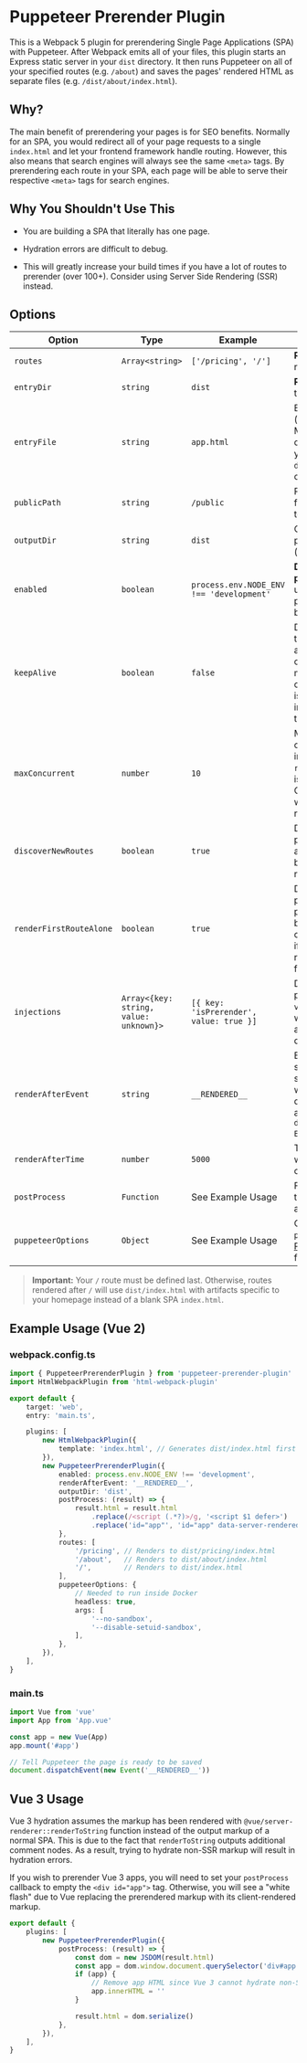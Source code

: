 # Puppeteer Prerender Plugin

This is a Webpack 5 plugin for prerendering Single Page Applications (SPA) with Puppeteer. After Webpack emits all of your files, this plugin starts an Express static server in your `dist` directory. It then runs Puppeteer on all of your specified routes (e.g. `/about`) and saves the pages' rendered HTML as separate files (e.g. `/dist/about/index.html`).

## Why?

The main benefit of prerendering your pages is for SEO benefits. Normally for an SPA, you would redirect all of your page requests to a single `index.html` and let your frontend framework handle routing. However, this also means that search engines will always see the same `<meta>` tags. By prerendering each route in your SPA, each page will be able to serve their respective `<meta>` tags for search engines.

## Why You Shouldn't Use This

* You are building a SPA that literally has one page.

* Hydration errors are difficult to debug.

* This will greatly increase your build times if you have a lot of routes to prerender (over 100+). Consider using Server Side Rendering (SSR) instead.

## Options

Option | Type | Example | Notes
---    | ---     | ---     | ---
`routes` | `Array<string>` | `['/pricing', '/']` | **Required:** Array of routes to render.
`entryDir` | `string` | `dist` | **Required:** Directory to start the Express static server.
`entryFile` | `string` | `app.html` | Entry file for your SPA (defaults to `index.html`). Must be located in `entryDir` directory. This is useful if you do not want `dist/index.html` to be overwritten by the `/` route.
`publicPath` | `string` | `/public` | Public path to serve static files from `entryDir` (defaults to `/`).
`outputDir` | `string` | `dist` | Output directory for prerendered routes (defaults to `entryDir`).
`enabled` | `boolean` | `process.env.NODE_ENV !== 'development'` | **Disabled by default for performance.** This option is useful if you wish to only prerender production builds.
`keepAlive` | `boolean` | `false` | Disabled by default. Enable this to keep the server alive after prerendering completes. You will need to manually terminate the shell command afterwards. This is useful if you wish to inspect the actual pages that Puppeteer has seen.
`maxConcurrent` | `number` | `10` | Maximum number of concurrent Puppeteer instances (defaults to `routes.length`). This option is useful for keeping CPU/memory usage down when you have a lot of routes.
`discoverNewRoutes` | `boolean` | `true` | Disabled by default for performance. Enable this to also prerender routes linked by `a[href^=/]` tags in rendered results.
`renderFirstRouteAlone` | `boolean` | `true` | Disabled by default for performance. Enable this to prerender the first route before rendering the rest concurrently. This is useful if you wish to cache the first route's state globally for future routes.
`injections` | `Array<{key: string, value: unknown}>` | `[{ key: 'isPrerender', value: true }]` | Data to inject into each page with `window[key] = value`. This is useful if you wish to provide data to your app that's only present during prerender.
`renderAfterEvent` | `string` | `__RENDERED__` | Event name Puppeteer should wait for before saving page contents. You will need to manually dispatch the event in your app via `document.dispatchEvent(new Event('__RENDERED__'))`.
`renderAfterTime` | `number` | `5000` | Time in ms for Puppeteer to wait before saving page contents.
`postProcess` | `Function` | See Example Usage | Function to post-process the saved page contents and route.
`puppeteerOptions` | `Object` | See Example Usage | Options to pass to `puppeteer.launch()`. See [Puppeteer documentation](https://github.com/puppeteer/puppeteer/blob/v9.1.1/docs/api.md#puppeteerlaunchoptions) for more information.

> **Important:** Your `/` route must be defined last. Otherwise, routes rendered after `/` will use `dist/index.html` with artifacts specific to your homepage instead of a blank SPA `index.html`.

## Example Usage (Vue 2)

### webpack.config.ts

```ts
import { PuppeteerPrerenderPlugin } from 'puppeteer-prerender-plugin'
import HtmlWebpackPlugin from 'html-webpack-plugin'

export default {
    target: 'web',
    entry: 'main.ts',

    plugins: [
        new HtmlWebpackPlugin({
            template: 'index.html', // Generates dist/index.html first
        }),
        new PuppeteerPrerenderPlugin({
            enabled: process.env.NODE_ENV !== 'development',
            renderAfterEvent: '__RENDERED__',
            outputDir: 'dist',
            postProcess: (result) => {
                result.html = result.html
                    .replace(/<script (.*?)>/g, '<script $1 defer>')
                    .replace('id="app"', 'id="app" data-server-rendered="true"')
            },
            routes: [
                '/pricing', // Renders to dist/pricing/index.html
                '/about',   // Renders to dist/about/index.html
                '/',        // Renders to dist/index.html
            ],
            puppeteerOptions: {
                // Needed to run inside Docker
                headless: true,
                args: [
                    '--no-sandbox',
                    '--disable-setuid-sandbox',
                ],
            },
        }),
    ],
}
```

### main.ts

```ts
import Vue from 'vue'
import App from 'App.vue'

const app = new Vue(App)
app.mount('#app')

// Tell Puppeteer the page is ready to be saved
document.dispatchEvent(new Event('__RENDERED__'))
```

## Vue 3 Usage

Vue 3 hydration assumes the markup has been rendered with `@vue/server-renderer::renderToString` function instead of the output markup of a normal SPA. This is due to the fact that `renderToString` outputs additional comment nodes. As a result, trying to hydrate non-SSR markup will result in hydration errors.

If you wish to prerender Vue 3 apps, you will need to set your `postProcess` callback to empty the `<div id="app">` tag. Otherwise, you will see a "white flash" due to Vue replacing the prerendered markup with its client-rendered markup.

```ts
export default {
    plugins: [
        new PuppeteerPrerenderPlugin({
            postProcess: (result) => {
                const dom = new JSDOM(result.html)
                const app = dom.window.document.querySelector('div#app')
                if (app) {
                    // Remove app HTML since Vue 3 cannot hydrate non-SSR markup
                    app.innerHTML = ''
                }

                result.html = dom.serialize()
            },
        }),
    ],
}
```
